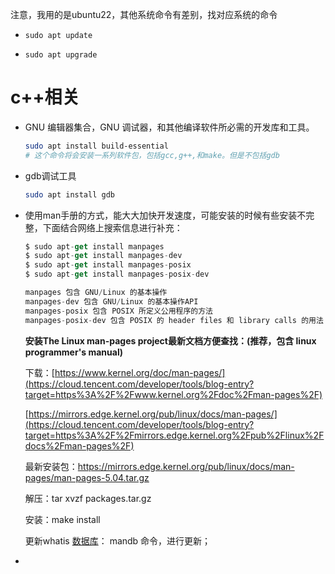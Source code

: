 注意，我用的是ubuntu22，其他系统命令有差别，找对应系统的命令

- `sudo apt update`

- `sudo apt upgrade`

# c++相关

- GNU 编辑器集合，GNU 调试器，和其他编译软件所必需的开发库和工具。

  ~~~bash
  sudo apt install build-essential 
  # 这个命令将会安装一系列软件包，包括gcc,g++,和make。但是不包括gdb
  ~~~

- gdb调试工具

  ~~~bash
  sudo apt install gdb
  ~~~

- 使用man手册的方式，能大大加快开发速度，可能安装的时候有些安装不完整，下面结合网络上搜索信息进行补充：

  ```javascript
  $ sudo apt-get install manpages
  $ sudo apt-get install manpages-dev
  $ sudo apt-get install manpages-posix
  $ sudo apt-get install manpages-posix-dev
  ```

  ```javascript
  manpages 包含 GNU/Linux 的基本操作
  manpages-dev 包含 GNU/Linux 的基本操作API
  manpages-posix 包含 POSIX 所定义公用程序的方法
  manpages-posix-dev 包含 POSIX 的 header files 和 library calls 的用法
  ```

  **安装The Linux man-pages project最新文档方便查找：(推荐，包含 linux programmer's manual)**

  下载：[https://www.kernel.org/doc/man-pages/](https://cloud.tencent.com/developer/tools/blog-entry?target=https%3A%2F%2Fwww.kernel.org%2Fdoc%2Fman-pages%2F) 

  [https://mirrors.edge.kernel.org/pub/linux/docs/man-pages/](https://cloud.tencent.com/developer/tools/blog-entry?target=https%3A%2F%2Fmirrors.edge.kernel.org%2Fpub%2Flinux%2Fdocs%2Fman-pages%2F)

  最新安装包：https://mirrors.edge.kernel.org/pub/linux/docs/man-pages/man-pages-5.04.tar.gz 

  解压：tar xvzf packages.tar.gz 

  安装：make install 

  更新whatis [数据库](https://cloud.tencent.com/solution/database?from_column=20065&from=20065)： mandb 命令，进行更新；

- 

  